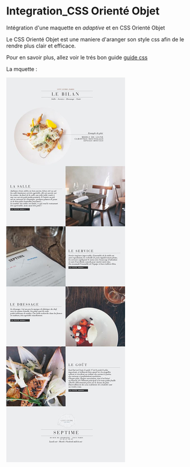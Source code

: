 # Integration_CSS Orienté Objet
Intégration d'une maquette en *adaptive* et en CSS Orienté Objet

Le CSS Orienté Objet est une maniere d'aranger son style css afin de le rendre plus clair et efficace.

Pour en savoir plus, allez voir le trés bon guide [guide css](http://guidecss.fr/)

La mquette :

![image](img/ref.jpg)
